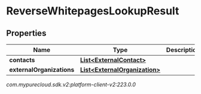 # ReverseWhitepagesLookupResult


## Properties

| Name | Type | Description | Notes |
| ------------ | ------------- | ------------- | ------------- |
| **contacts** | [**List&lt;ExternalContact&gt;**](ExternalContact) |  |  [optional] |
| **externalOrganizations** | [**List&lt;ExternalOrganization&gt;**](ExternalOrganization) |  |  [optional] |




_com.mypurecloud.sdk.v2:platform-client-v2:223.0.0_
